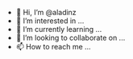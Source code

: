 - 👋 Hi, I’m @aladinz
- 👀 I’m interested in ...
- 🌱 I’m currently learning ...
- 💞️ I’m looking to collaborate on ...
- 📫 How to reach me ...

<!---
aladinz/aladinz is a ✨ special ✨ repository because its `README.md` (this file) appears on your GitHub profile.
You can click the Preview link to take a look at your changes.
--->
